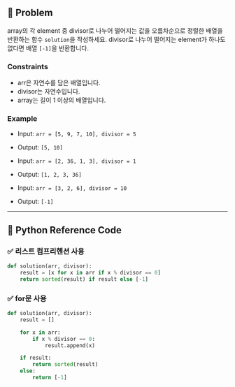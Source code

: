 ## 🧠 Problem
array의 각 element 중 divisor로 나누어 떨어지는 값을 오름차순으로 정렬한 배열을 반환하는 함수 `solution`을 작성하세요. divisor로 나누어 떨어지는 element가 하나도 없다면 배열 `[-1]`을 반환합니다.

### Constraints
- arr은 자연수를 담은 배열입니다.
- divisor는 자연수입니다.
- array는 길이 1 이상의 배열입니다.

### Example
- Input: `arr = [5, 9, 7, 10], divisor = 5`
- Output: `[5, 10]`

- Input: `arr = [2, 36, 1, 3], divisor = 1`
- Output: `[1, 2, 3, 36]`

- Input: `arr = [3, 2, 6], divisor = 10`
- Output: `[-1]`

---

## 🐍 Python Reference Code

### ✅ 리스트 컴프리헨션 사용

```python
def solution(arr, divisor):
    result = [x for x in arr if x % divisor == 0]
    return sorted(result) if result else [-1]
```

### ✅ for문 사용

```python
def solution(arr, divisor):
    result = []

    for x in arr:
        if x % divisor == 0:
            result.append(x)

    if result:
        return sorted(result)
    else:
        return [-1]
```


